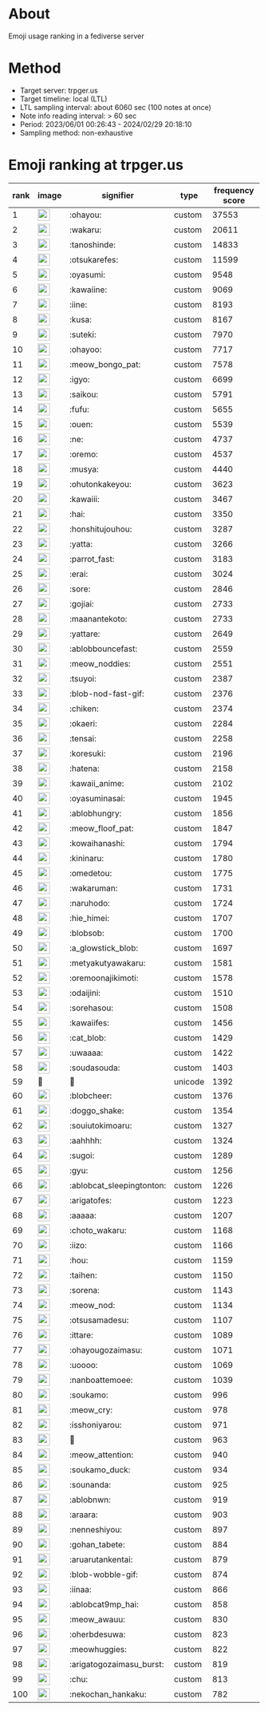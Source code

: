 # About
Emoji usage ranking in a fediverse server

# Method
- Target server: trpger.us
- Target timeline: local (LTL)
- LTL sampling interval: about 6060 sec (100 notes at once)
- Note info reading interval: > 60 sec
- Period: 2023/06/01 00:26:43 - 2024/02/29 20:18:10 
- Sampling method: non-exhaustive

# Emoji ranking at trpger.us

|rank|image|signifier|type|frequency score|
|----|----|----|----|----|
|1|<img height="24" src="https://trpger.us/emoji/ohayou.webp">|:ohayou:|custom|37553|
|2|<img height="24" src="https://trpger.us/emoji/wakaru.webp">|:wakaru:|custom|20611|
|3|<img height="24" src="https://trpger.us/emoji/tanoshinde.webp">|:tanoshinde:|custom|14833|
|4|<img height="24" src="https://trpger.us/emoji/otsukarefes.webp">|:otsukarefes:|custom|11599|
|5|<img height="24" src="https://trpger.us/emoji/oyasumi.webp">|:oyasumi:|custom|9548|
|6|<img height="24" src="https://trpger.us/emoji/kawaiine.webp">|:kawaiine:|custom|9069|
|7|<img height="24" src="https://trpger.us/emoji/iine.webp">|:iine:|custom|8193|
|8|<img height="24" src="https://trpger.us/emoji/kusa.webp">|:kusa:|custom|8167|
|9|<img height="24" src="https://trpger.us/emoji/suteki.webp">|:suteki:|custom|7970|
|10|<img height="24" src="https://trpger.us/emoji/ohayoo.webp">|:ohayoo:|custom|7717|
|11|<img height="24" src="https://trpger.us/emoji/meow_bongo_pat.webp">|:meow_bongo_pat:|custom|7578|
|12|<img height="24" src="https://trpger.us/emoji/igyo.webp">|:igyo:|custom|6699|
|13|<img height="24" src="https://trpger.us/emoji/saikou.webp">|:saikou:|custom|5791|
|14|<img height="24" src="https://trpger.us/emoji/fufu.webp">|:fufu:|custom|5655|
|15|<img height="24" src="https://trpger.us/emoji/ouen.webp">|:ouen:|custom|5539|
|16|<img height="24" src="https://trpger.us/emoji/ne.webp">|:ne:|custom|4737|
|17|<img height="24" src="https://trpger.us/emoji/oremo.webp">|:oremo:|custom|4537|
|18|<img height="24" src="https://trpger.us/emoji/musya.webp">|:musya:|custom|4440|
|19|<img height="24" src="https://trpger.us/emoji/ohutonkakeyou.webp">|:ohutonkakeyou:|custom|3623|
|20|<img height="24" src="https://trpger.us/emoji/kawaiii.webp">|:kawaiii:|custom|3467|
|21|<img height="24" src="https://trpger.us/emoji/hai.webp">|:hai:|custom|3350|
|22|<img height="24" src="https://trpger.us/emoji/honshitujouhou.webp">|:honshitujouhou:|custom|3287|
|23|<img height="24" src="https://trpger.us/emoji/yatta.webp">|:yatta:|custom|3266|
|24|<img height="24" src="https://trpger.us/emoji/parrot_fast.webp">|:parrot_fast:|custom|3183|
|25|<img height="24" src="https://trpger.us/emoji/erai.webp">|:erai:|custom|3024|
|26|<img height="24" src="https://trpger.us/emoji/sore.webp">|:sore:|custom|2846|
|27|<img height="24" src="https://trpger.us/emoji/gojiai.webp">|:gojiai:|custom|2733|
|28|<img height="24" src="https://trpger.us/emoji/maanantekoto.webp">|:maanantekoto:|custom|2733|
|29|<img height="24" src="https://trpger.us/emoji/yattare.webp">|:yattare:|custom|2649|
|30|<img height="24" src="https://trpger.us/emoji/ablobbouncefast.webp">|:ablobbouncefast:|custom|2559|
|31|<img height="24" src="https://trpger.us/emoji/meow_noddies.webp">|:meow_noddies:|custom|2551|
|32|<img height="24" src="https://trpger.us/emoji/tsuyoi.webp">|:tsuyoi:|custom|2387|
|33|<img height="24" src="https://trpger.us/emoji/blob-nod-fast-gif.webp">|:blob-nod-fast-gif:|custom|2376|
|34|<img height="24" src="https://trpger.us/emoji/chiken.webp">|:chiken:|custom|2374|
|35|<img height="24" src="https://trpger.us/emoji/okaeri.webp">|:okaeri:|custom|2284|
|36|<img height="24" src="https://trpger.us/emoji/tensai.webp">|:tensai:|custom|2258|
|37|<img height="24" src="https://trpger.us/emoji/koresuki.webp">|:koresuki:|custom|2196|
|38|<img height="24" src="https://trpger.us/emoji/hatena.webp">|:hatena:|custom|2158|
|39|<img height="24" src="https://trpger.us/emoji/kawaii_anime.webp">|:kawaii_anime:|custom|2102|
|40|<img height="24" src="https://trpger.us/emoji/oyasuminasai.webp">|:oyasuminasai:|custom|1945|
|41|<img height="24" src="https://trpger.us/emoji/ablobhungry.webp">|:ablobhungry:|custom|1856|
|42|<img height="24" src="https://trpger.us/emoji/meow_floof_pat.webp">|:meow_floof_pat:|custom|1847|
|43|<img height="24" src="https://trpger.us/emoji/kowaihanashi.webp">|:kowaihanashi:|custom|1794|
|44|<img height="24" src="https://trpger.us/emoji/kininaru.webp">|:kininaru:|custom|1780|
|45|<img height="24" src="https://trpger.us/emoji/omedetou.webp">|:omedetou:|custom|1775|
|46|<img height="24" src="https://trpger.us/emoji/wakaruman.webp">|:wakaruman:|custom|1731|
|47|<img height="24" src="https://trpger.us/emoji/naruhodo.webp">|:naruhodo:|custom|1724|
|48|<img height="24" src="https://trpger.us/emoji/hie_himei.webp">|:hie_himei:|custom|1707|
|49|<img height="24" src="https://trpger.us/emoji/blobsob.webp">|:blobsob:|custom|1700|
|50|<img height="24" src="https://trpger.us/emoji/a_glowstick_blob.webp">|:a_glowstick_blob:|custom|1697|
|51|<img height="24" src="https://trpger.us/emoji/metyakutyawakaru.webp">|:metyakutyawakaru:|custom|1581|
|52|<img height="24" src="https://trpger.us/emoji/oremoonajikimoti.webp">|:oremoonajikimoti:|custom|1578|
|53|<img height="24" src="https://trpger.us/emoji/odaijini.webp">|:odaijini:|custom|1510|
|54|<img height="24" src="https://trpger.us/emoji/sorehasou.webp">|:sorehasou:|custom|1508|
|55|<img height="24" src="https://trpger.us/emoji/kawaiifes.webp">|:kawaiifes:|custom|1456|
|56|<img height="24" src="https://trpger.us/emoji/cat_blob.webp">|:cat_blob:|custom|1429|
|57|<img height="24" src="https://trpger.us/emoji/uwaaaa.webp">|:uwaaaa:|custom|1422|
|58|<img height="24" src="https://trpger.us/emoji/soudasouda.webp">|:soudasouda:|custom|1403|
|59|🍮|🍮|unicode|1392|
|60|<img height="24" src="https://trpger.us/emoji/blobcheer.webp">|:blobcheer:|custom|1376|
|61|<img height="24" src="https://trpger.us/emoji/doggo_shake.webp">|:doggo_shake:|custom|1354|
|62|<img height="24" src="https://trpger.us/emoji/souiutokimoaru.webp">|:souiutokimoaru:|custom|1327|
|63|<img height="24" src="https://trpger.us/emoji/aahhhh.webp">|:aahhhh:|custom|1324|
|64|<img height="24" src="https://trpger.us/emoji/sugoi.webp">|:sugoi:|custom|1289|
|65|<img height="24" src="https://trpger.us/emoji/gyu.webp">|:gyu:|custom|1256|
|66|<img height="24" src="https://trpger.us/emoji/ablobcat_sleepingtonton.webp">|:ablobcat_sleepingtonton:|custom|1226|
|67|<img height="24" src="https://trpger.us/emoji/arigatofes.webp">|:arigatofes:|custom|1223|
|68|<img height="24" src="https://trpger.us/emoji/aaaaa.webp">|:aaaaa:|custom|1207|
|69|<img height="24" src="https://trpger.us/emoji/choto_wakaru.webp">|:choto_wakaru:|custom|1168|
|70|<img height="24" src="https://trpger.us/emoji/iizo.webp">|:iizo:|custom|1166|
|71|<img height="24" src="https://trpger.us/emoji/hou.webp">|:hou:|custom|1159|
|72|<img height="24" src="https://trpger.us/emoji/taihen.webp">|:taihen:|custom|1150|
|73|<img height="24" src="https://trpger.us/emoji/sorena.webp">|:sorena:|custom|1143|
|74|<img height="24" src="https://trpger.us/emoji/meow_nod.webp">|:meow_nod:|custom|1134|
|75|<img height="24" src="https://trpger.us/emoji/otsusamadesu.webp">|:otsusamadesu:|custom|1107|
|76|<img height="24" src="https://trpger.us/emoji/ittare.webp">|:ittare:|custom|1089|
|77|<img height="24" src="https://trpger.us/emoji/ohayougozaimasu.webp">|:ohayougozaimasu:|custom|1071|
|78|<img height="24" src="https://trpger.us/emoji/uoooo.webp">|:uoooo:|custom|1069|
|79|<img height="24" src="https://trpger.us/emoji/nanboattemoee.webp">|:nanboattemoee:|custom|1039|
|80|<img height="24" src="https://trpger.us/emoji/soukamo.webp">|:soukamo:|custom|996|
|81|<img height="24" src="https://trpger.us/emoji/meow_cry.webp">|:meow_cry:|custom|978|
|82|<img height="24" src="https://trpger.us/emoji/isshoniyarou.webp">|:isshoniyarou:|custom|971|
|83|<img height="24" src="https://trpger.us/emoji/birthday.webp">|:birthday:|custom|963|
|84|<img height="24" src="https://trpger.us/emoji/meow_attention.webp">|:meow_attention:|custom|940|
|85|<img height="24" src="https://trpger.us/emoji/soukamo_duck.webp">|:soukamo_duck:|custom|934|
|86|<img height="24" src="https://trpger.us/emoji/sounanda.webp">|:sounanda:|custom|925|
|87|<img height="24" src="https://trpger.us/emoji/ablobnwn.webp">|:ablobnwn:|custom|919|
|88|<img height="24" src="https://trpger.us/emoji/araara.webp">|:araara:|custom|903|
|89|<img height="24" src="https://trpger.us/emoji/nenneshiyou.webp">|:nenneshiyou:|custom|897|
|90|<img height="24" src="https://trpger.us/emoji/gohan_tabete.webp">|:gohan_tabete:|custom|884|
|91|<img height="24" src="https://trpger.us/emoji/aruarutankentai.webp">|:aruarutankentai:|custom|879|
|92|<img height="24" src="https://trpger.us/emoji/blob-wobble-gif.webp">|:blob-wobble-gif:|custom|874|
|93|<img height="24" src="https://trpger.us/emoji/iinaa.webp">|:iinaa:|custom|866|
|94|<img height="24" src="https://trpger.us/emoji/ablobcat9mp_hai.webp">|:ablobcat9mp_hai:|custom|858|
|95|<img height="24" src="https://trpger.us/emoji/meow_awauu.webp">|:meow_awauu:|custom|830|
|96|<img height="24" src="https://trpger.us/emoji/oherbdesuwa.webp">|:oherbdesuwa:|custom|823|
|97|<img height="24" src="https://trpger.us/emoji/meowhuggies.webp">|:meowhuggies:|custom|822|
|98|<img height="24" src="https://trpger.us/emoji/arigatogozaimasu_burst.webp">|:arigatogozaimasu_burst:|custom|819|
|99|<img height="24" src="https://trpger.us/emoji/chu.webp">|:chu:|custom|813|
|100|<img height="24" src="https://trpger.us/emoji/nekochan_hankaku.webp">|:nekochan_hankaku:|custom|782|
